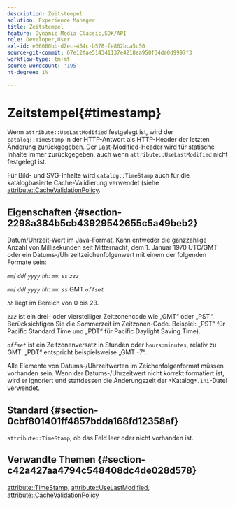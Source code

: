```yaml
---
description: Zeitstempel
solution: Experience Manager
title: Zeitstempel
feature: Dynamic Media Classic,SDK/API
role: Developer,User
exl-id: e36660bb-d2ec-464c-b578-fe862bca5c50
source-git-commit: 67e12fae514341137e4218ea950f34da0d9997f3
workflow-type: tm+mt
source-wordcount: '195'
ht-degree: 1%

---
```


# Zeitstempel{#timestamp}

Wenn `attribute::UseLastModified` festgelegt ist, wird der `catalog::TimeStamp` in der HTTP-Antwort als HTTP-Header der letzten Änderung zurückgegeben. Der Last-Modified-Header wird für statische Inhalte immer zurückgegeben, auch wenn `attribute::UseLastModified` nicht festgelegt ist.

Für Bild- und SVG-Inhalte wird `catalog::TimeStamp` auch für die katalogbasierte Cache-Validierung verwendet (siehe [attribute::CacheValidationPolicy](/help/aem-is-ir-api/is-api/image-catalog/image-serving-api-ref/c-image-catalog-reference/c-attributes-reference/r-cachevalidationpolicy.md).

## Eigenschaften {#section-2298a384b5cb43929542655c5a49beb2}

Datum/Uhrzeit-Wert im Java-Format. Kann entweder die ganzzahlige Anzahl von Millisekunden seit Mitternacht, dem 1. Januar 1970 UTC/GMT oder ein Datums-/Uhrzeitzeichenfolgenwert mit einem der folgenden Formate sein:

*`mm`*/ *`dd`*/ *`yyyy`* *`hh`*: *`mm`*: *`ss`* *`zzz`*

*`mm`*/ *`dd`*/ *`yyyy`* *`hh`*: *`mm`*: *`ss`* GMT *`offset`*

*`hh`* liegt im Bereich von 0 bis 23.

*`zzz`* ist ein drei- oder vierstelliger Zeitzonencode wie „GMT“ oder „PST“. Berücksichtigen Sie die Sommerzeit im Zeitzonen-Code. Beispiel: „PST“ für Pacific Standard Time und „PDT“ für Pacific Daylight Saving Time).

*`offset`* ist ein Zeitzonenversatz in Stunden oder `hours:minutes`, relativ zu GMT. „PDT“ entspricht beispielsweise „GMT -7“.

Alle Elemente von Datums-/Uhrzeitwerten im Zeichenfolgenformat müssen vorhanden sein. Wenn der Datums-/Uhrzeitwert nicht korrekt formatiert ist, wird er ignoriert und stattdessen die Änderungszeit der `*`Katalog`*.ini`-Datei verwendet.

## Standard {#section-0cbf801401ff4857bdda168fd12358af}

`attribute::TimeStamp`, ob das Feld leer oder nicht vorhanden ist.

## Verwandte Themen {#section-c42a427aa4794c548408dc4de028d578}

[attribute::TimeStamp](../../../../../../is-api/image-catalog/image-serving-api-ref/c-image-catalog-reference/c-attributes-reference/r-timestamp.md#reference-4213c599a64942ee8cb9d80696b08296), [attribute::UseLastModified](../../../../../../is-api/image-catalog/image-serving-api-ref/c-image-catalog-reference/c-attributes-reference/r-uselastmodified.md#reference-73ecc421e6864a38aec5a4775f06b8e8), [attribute::CacheValidationPolicy](../../../../../../is-api/image-catalog/image-serving-api-ref/c-image-catalog-reference/c-attributes-reference/r-cachevalidationpolicy.md#reference-e55e52fd749041718a9af69fa2027b57)

